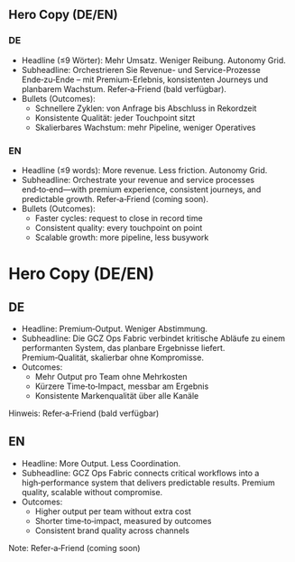 ## Hero Copy (DE/EN)

### DE
- Headline (≤9 Wörter): Mehr Umsatz. Weniger Reibung. Autonomy Grid.
- Subheadline: Orchestrieren Sie Revenue- und Service-Prozesse Ende‑zu‑Ende – mit Premium-Erlebnis, konsistenten Journeys und planbarem Wachstum. Refer‑a‑Friend (bald verfügbar).
- Bullets (Outcomes):
  - Schnellere Zyklen: von Anfrage bis Abschluss in Rekordzeit
  - Konsistente Qualität: jeder Touchpoint sitzt
  - Skalierbares Wachstum: mehr Pipeline, weniger Operatives

### EN
- Headline (≤9 words): More revenue. Less friction. Autonomy Grid.
- Subheadline: Orchestrate your revenue and service processes end‑to‑end—with premium experience, consistent journeys, and predictable growth. Refer‑a‑Friend (coming soon).
- Bullets (Outcomes):
  - Faster cycles: request to close in record time
  - Consistent quality: every touchpoint on point
  - Scalable growth: more pipeline, less busywork

# Hero Copy (DE/EN)

## DE

- Headline: Premium‑Output. Weniger Abstimmung.
- Subheadline: Die GCZ Ops Fabric verbindet kritische Abläufe zu einem performanten System, das planbare Ergebnisse liefert. Premium‑Qualität, skalierbar ohne Kompromisse.
- Outcomes:
  - Mehr Output pro Team ohne Mehrkosten
  - Kürzere Time‑to‑Impact, messbar am Ergebnis
  - Konsistente Markenqualität über alle Kanäle

Hinweis: Refer‑a‑Friend (bald verfügbar)

## EN

- Headline: More Output. Less Coordination.
- Subheadline: GCZ Ops Fabric connects critical workflows into a high‑performance system that delivers predictable results. Premium quality, scalable without compromise.
- Outcomes:
  - Higher output per team without extra cost
  - Shorter time‑to‑impact, measured by outcomes
  - Consistent brand quality across channels

Note: Refer‑a‑Friend (coming soon)